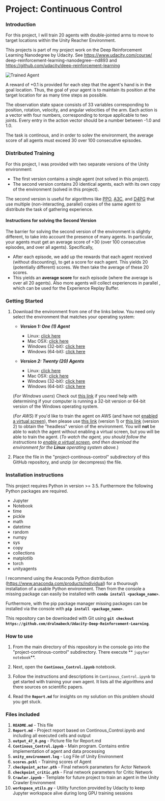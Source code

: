 [//]: # (Image References)

[image1]: https://user-images.githubusercontent.com/10624937/43851024-320ba930-9aff-11e8-8493-ee547c6af349.gif "Trained Agent"

# Project: Continuous Control

### Introduction

For this project, I will train 20 agents with double-jointed arms to move to target locations within the Unity Reacher Environment.
 
 This projects is part of my project work on the Deep Reinforcement Learning Nanodegree by Udacity. See https://www.udacity.com/course/  deep-reinforcement-learning-nanodegree--nd893 and https://github.com/udacity/deep-reinforcement-learning

![Trained Agent][image1]

A reward of +0.1 is provided for each step that the agent's hand is in the goal location. Thus, the goal of your agent is to maintain its position at the target location for as many time steps as possible.

The observation state space consists of 33 variables corresponding to position, rotation, velocity, and angular velocities of the arm. Each action is a vector with four numbers, corresponding to torque applicable to two joints. Every entry in the action vector should be a number between -1.0 and 1.0.

The task is continous, and in order to solev the environment, the average score of all agents must exceed 30 over 100 consecutive episodes.

### Distributed Training

For this project, I was provided with two separate versions of the Unity environment:
- The first version contains a single agent (not solved in this project).
- The second version contains 20 identical agents, each with its own copy of the environment (solved in this project).

The second version is useful for algorithms like [PPO](https://arxiv.org/pdf/1707.06347.pdf), [A3C](https://arxiv.org/pdf/1602.01783.pdf), and [D4PG](https://openreview.net/pdf?id=SyZipzbCb) that use multiple (non-interacting, parallel) copies of the same agent to distribute the task of gathering experience.  

#### Instructions for solving the Second Version

The barrier for solving the second version of the environment is slightly different, to take into account the presence of many agents.  In particular, your agents must get an average score of +30 (over 100 consecutive episodes, and over all agents).  Specifically,
- After each episode, we add up the rewards that each agent received (without discounting), to get a score for each agent.  This yields 20 (potentially different) scores.  We then take the average of these 20 scores. 
- This yields an **average score** for each episode (where the average is over all 20 agents). Also more agents will collect experiences in parallel , which can be used for the Experience Replay Buffer.

### Getting Started

1. Download the environment from one of the links below.  You need only select the environment that matches your operating system:

    - **_Version 1: One (1) Agent_**
        - Linux: [click here](https://s3-us-west-1.amazonaws.com/udacity-drlnd/P2/Reacher/one_agent/Reacher_Linux.zip)
        - Mac OSX: [click here](https://s3-us-west-1.amazonaws.com/udacity-drlnd/P2/Reacher/one_agent/Reacher.app.zip)
        - Windows (32-bit): [click here](https://s3-us-west-1.amazonaws.com/udacity-drlnd/P2/Reacher/one_agent/Reacher_Windows_x86.zip)
        - Windows (64-bit): [click here](https://s3-us-west-1.amazonaws.com/udacity-drlnd/P2/Reacher/one_agent/Reacher_Windows_x86_64.zip)

    - **_Version 2: Twenty (20) Agents_**
        - Linux: [click here](https://s3-us-west-1.amazonaws.com/udacity-drlnd/P2/Reacher/Reacher_Linux.zip)
        - Mac OSX: [click here](https://s3-us-west-1.amazonaws.com/udacity-drlnd/P2/Reacher/Reacher.app.zip)
        - Windows (32-bit): [click here](https://s3-us-west-1.amazonaws.com/udacity-drlnd/P2/Reacher/Reacher_Windows_x86.zip)
        - Windows (64-bit): [click here](https://s3-us-west-1.amazonaws.com/udacity-drlnd/P2/Reacher/Reacher_Windows_x86_64.zip)
    
    (_For Windows users_) Check out [this link](https://support.microsoft.com/en-us/help/827218/how-to-determine-whether-a-computer-is-running-a-32-bit-version-or-64) if you need help with determining if your computer is running a 32-bit version or 64-bit version of the Windows operating system.

    (_For AWS_) If you'd like to train the agent on AWS (and have not [enabled a virtual screen](https://github.com/Unity-Technologies/ml-agents/blob/master/docs/Training-on-Amazon-Web-Service.md)), then please use [this link](https://s3-us-west-1.amazonaws.com/udacity-drlnd/P2/Reacher/one_agent/Reacher_Linux_NoVis.zip) (version 1) or [this link](https://s3-us-west-1.amazonaws.com/udacity-drlnd/P2/Reacher/Reacher_Linux_NoVis.zip) (version 2) to obtain the "headless" version of the environment.  You will **not** be able to watch the agent without enabling a virtual screen, but you will be able to train the agent.  (_To watch the agent, you should follow the instructions to [enable a virtual screen](https://github.com/Unity-Technologies/ml-agents/blob/master/docs/Training-on-Amazon-Web-Service.md), and then download the environment for the **Linux** operating system above._)

2. Place the file in the "project-continous-control" subdirectory of this GitHub repository, and unzip (or decompress) the file. 

### Installation instructions
 
 This project requires Python in version >= 3.5. Furthermore the following Python packages are required.
 
 - Jupyter
 - Notebook
 - time
 - pickle
 - math
 - datetime
 - random
 - numpy
 - sys
 - copy
 - collections
 - matplotlib
 - torch
 - unityagents
 
 I recommend using the Anaconda Python distribution (https://www.anaconda.com/products/individual) for a thourough installation of a     usable Python environment. Then from the console a missing package can easily be installed with **`conda install <package_name>`**.
 
 Furthermore, with the pip package manager missing packages can be installed via the console with **`pip install <package_name>`**.
 
 This repository can be downloaded with Git using **`git checkout https://github.com/dralmabeck/Udacity-Deep-Reinforcement-Learning`**.
 
 ### How to use
 
 1. From the main directory of this repository in the console go into the "project-continous-control" subdirectory. There execute **      `jupyter notebook`**.
 
 2. Next, open the **`Continous_Control.ipynb`** notebook.
 
 3. Follow the instructions and descriptions in `Continous_Control.ipynb` to get started with training your own agent. It lists all the         algorithms and there sources on scientific papers.
 
 4. Read the **`Report.md`** for insights on my solution on this problem should you get stuck.
 
 ### Files included
 
 1. **`README.md`** - This file
 2. **`Report.md`** - Project report based on Continous_Control.ipynb and including all executed cells and output
 3. **`output_47_0.png`** - Picture file for Report.md
 4. **`Continous_Control.ipynb`** - Main program. Contains entire implementation of agent and data processing
 5. **`unity_environment.log`** - Log File of Unity Environment
 6. **`scores.pckl`** - Training scores of Agent
 7. **`checkpoint_actor.pth`** - Final network parameters for Actor Network
 8. **`checkpoint_critic.pth`** - Final network parameters for Critic Network
 9. **`Crawler.ipynb`** - Template for future project to train an agent in the Unity Crawler Environment
 10. **`workspace_utils.py`** - Utility function provided by Udacity to keep Jupyter workspace alive during long GPU training sessions
